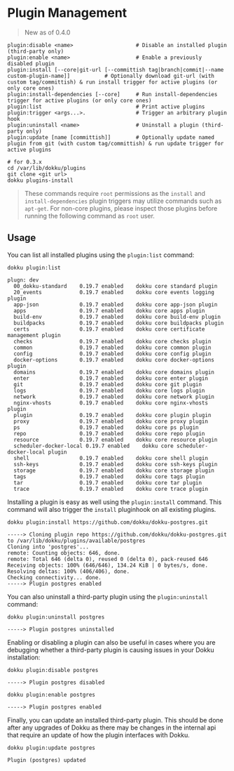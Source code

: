 # Plugin Management

> New as of 0.4.0

```
plugin:disable <name>                    # Disable an installed plugin (third-party only)
plugin:enable <name>                     # Enable a previously disabled plugin
plugin:install [--core|git-url [--committish tag|branch|commit|--name custom-plugin-name]]           # Optionally download git-url (with custom tag/committish) & run install trigger for active plugins (or only core ones)
plugin:install-dependencies [--core]     # Run install-dependencies trigger for active plugins (or only core ones)
plugin:list                              # Print active plugins
plugin:trigger <args...>.                # Trigger an arbitrary plugin hook
plugin:uninstall <name>                  # Uninstall a plugin (third-party only)
plugin:update [name [committish]]        # Optionally update named plugin from git (with custom tag/committish) & run update trigger for active plugins
```

```shell
# for 0.3.x
cd /var/lib/dokku/plugins
git clone <git url>
dokku plugins-install
```

> These commands require `root` permissions as the `install` and `install-dependencies` plugin triggers may utilize commands such as `apt-get`. For non-core plugins, please inspect those plugins before running the following command as `root` user.

## Usage

You can list all installed plugins using the `plugin:list` command:

```shell
dokku plugin:list
```

```
plugn: dev
  00_dokku-standard    0.19.7 enabled    dokku core standard plugin
  20_events            0.19.7 enabled    dokku core events logging plugin
  app-json             0.19.7 enabled    dokku core app-json plugin
  apps                 0.19.7 enabled    dokku core apps plugin
  build-env            0.19.7 enabled    dokku core build-env plugin
  buildpacks           0.19.7 enabled    dokku core buildpacks plugin
  certs                0.19.7 enabled    dokku core certificate management plugin
  checks               0.19.7 enabled    dokku core checks plugin
  common               0.19.7 enabled    dokku core common plugin
  config               0.19.7 enabled    dokku core config plugin
  docker-options       0.19.7 enabled    dokku core docker-options plugin
  domains              0.19.7 enabled    dokku core domains plugin
  enter                0.19.7 enabled    dokku core enter plugin
  git                  0.19.7 enabled    dokku core git plugin
  logs                 0.19.7 enabled    dokku core logs plugin
  network              0.19.7 enabled    dokku core network plugin
  nginx-vhosts         0.19.7 enabled    dokku core nginx-vhosts plugin
  plugin               0.19.7 enabled    dokku core plugin plugin
  proxy                0.19.7 enabled    dokku core proxy plugin
  ps                   0.19.7 enabled    dokku core ps plugin
  repo                 0.19.7 enabled    dokku core repo plugin
  resource             0.19.7 enabled    dokku core resource plugin
  scheduler-docker-local 0.19.7 enabled    dokku core scheduler-docker-local plugin
  shell                0.19.7 enabled    dokku core shell plugin
  ssh-keys             0.19.7 enabled    dokku core ssh-keys plugin
  storage              0.19.7 enabled    dokku core storage plugin
  tags                 0.19.7 enabled    dokku core tags plugin
  tar                  0.19.7 enabled    dokku core tar plugin
  trace                0.19.7 enabled    dokku core trace plugin
```

Installing a plugin is easy as well using the `plugin:install` command. This command will also trigger the `install` pluginhook on all existing plugins.

```shell
dokku plugin:install https://github.com/dokku/dokku-postgres.git
```

```
-----> Cloning plugin repo https://github.com/dokku/dokku-postgres.git to /var/lib/dokku/plugins/available/postgres
Cloning into 'postgres'...
remote: Counting objects: 646, done.
remote: Total 646 (delta 0), reused 0 (delta 0), pack-reused 646
Receiving objects: 100% (646/646), 134.24 KiB | 0 bytes/s, done.
Resolving deltas: 100% (406/406), done.
Checking connectivity... done.
-----> Plugin postgres enabled
```

You can also uninstall a third-party plugin using the `plugin:uninstall` command:

```shell
dokku plugin:uninstall postgres
```

```
-----> Plugin postgres uninstalled
```

Enabling or disabling a plugin can also be useful in cases where you are debugging whether a third-party plugin is causing issues in your Dokku installation:

```shell
dokku plugin:disable postgres
```

```
-----> Plugin postgres disabled
```

```shell
dokku plugin:enable postgres
```

```
-----> Plugin postgres enabled
```

Finally, you can update an installed third-party plugin. This should be done after any upgrades of Dokku as there may be changes in the internal api that require an update of how the plugin interfaces with Dokku.

```shell
dokku plugin:update postgres
```

```
Plugin (postgres) updated
```

